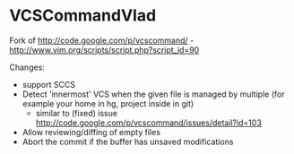 VCSCommandVlad
==============

Fork of http://code.google.com/p/vcscommand/ - http://www.vim.org/scripts/script.php?script_id=90

Changes:
 - support SCCS
 - Detect 'innermost' VCS when the given file is managed by multiple (for
    example your home in hg, project inside in git)
   - similar to (fixed) issue http://code.google.com/p/vcscommand/issues/detail?id=103
 - Allow reviewing/diffing of empty files
 - Abort the commit if the buffer has unsaved modifications
